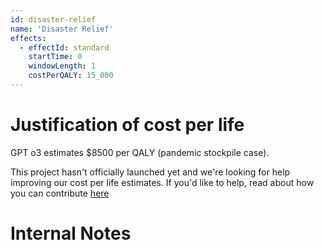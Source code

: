 ```yaml
---
id: disaster-relief
name: 'Disaster Relief'
effects:
  - effectId: standard
    startTime: 0
    windowLength: 1
    costPerQALY: 15_000
---
```


# Justification of cost per life

GPT o3 estimates $8500 per QALY (pandemic stockpile case).

This project hasn't officially launched yet and we're looking for help improving our cost per life estimates.
If you'd like to help, read about how you can contribute [here](https://github.com/impactlist/impactlist/blob/master/CONTRIBUTING.md)

# Internal Notes
